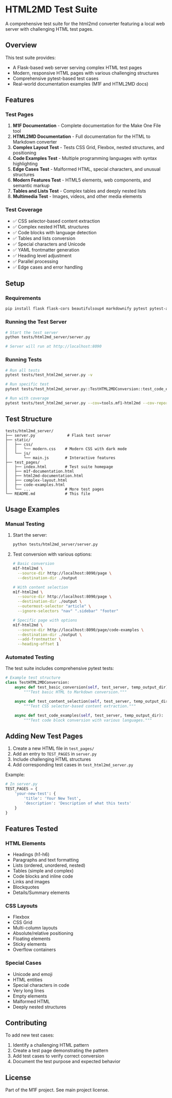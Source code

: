 # HTML2MD Test Suite

A comprehensive test suite for the html2md converter featuring a local web
server with challenging HTML test pages.

## Overview

This test suite provides:

- A Flask-based web server serving complex HTML test pages
- Modern, responsive HTML pages with various challenging structures
- Comprehensive pytest-based test cases
- Real-world documentation examples (M1F and HTML2MD docs)

## Features

### Test Pages

1. **M1F Documentation** - Complete documentation for the Make One File tool
2. **HTML2MD Documentation** - Full documentation for the HTML to Markdown
   converter
3. **Complex Layout Test** - Tests CSS Grid, Flexbox, nested structures, and
   positioning
4. **Code Examples Test** - Multiple programming languages with syntax
   highlighting
5. **Edge Cases Test** - Malformed HTML, special characters, and unusual
   structures
6. **Modern Features Test** - HTML5 elements, web components, and semantic
   markup
7. **Tables and Lists Test** - Complex tables and deeply nested lists
8. **Multimedia Test** - Images, videos, and other media elements

### Test Coverage

- ✅ CSS selector-based content extraction
- ✅ Complex nested HTML structures
- ✅ Code blocks with language detection
- ✅ Tables and lists conversion
- ✅ Special characters and Unicode
- ✅ YAML frontmatter generation
- ✅ Heading level adjustment
- ✅ Parallel processing
- ✅ Edge cases and error handling

## Setup

### Requirements

```bash
pip install flask flask-cors beautifulsoup4 markdownify pytest pytest-asyncio aiohttp
```

### Running the Test Server

```bash
# Start the test server
python tests/html2md_server/server.py

# Server will run at http://localhost:8090
```

### Running Tests

```bash
# Run all tests
pytest tests/test_html2md_server.py -v

# Run specific test
pytest tests/test_html2md_server.py::TestHTML2MDConversion::test_code_examples -v

# Run with coverage
pytest tests/test_html2md_server.py --cov=tools.mf1-html2md --cov-report=html
```

## Test Structure

```
tests/html2md_server/
├── server.py              # Flask test server
├── static/
│   ├── css/
│   │   └── modern.css    # Modern CSS with dark mode
│   └── js/
│       └── main.js       # Interactive features
├── test_pages/
│   ├── index.html        # Test suite homepage
│   ├── m1f-documentation.html
│   ├── html2md-documentation.html
│   ├── complex-layout.html
│   ├── code-examples.html
│   └── ...               # More test pages
└── README.md             # This file
```

## Usage Examples

### Manual Testing

1. Start the server:

   ```bash
   python tests/html2md_server/server.py
   ```

2. Test conversion with various options:

   ```bash
   # Basic conversion
   m1f-html2md \
     --source-dir http://localhost:8090/page \
     --destination-dir ./output

   # With content selection
   m1f-html2md \
     --source-dir http://localhost:8090/page \
     --destination-dir ./output \
     --outermost-selector "article" \
     --ignore-selectors "nav" ".sidebar" "footer"

   # Specific page with options
   m1f-html2md \
     --source-dir http://localhost:8090/page/code-examples \
     --destination-dir ./output \
     --add-frontmatter \
     --heading-offset 1
   ```

### Automated Testing

The test suite includes comprehensive pytest tests:

```python
# Example test structure
class TestHTML2MDConversion:
    async def test_basic_conversion(self, test_server, temp_output_dir):
        """Test basic HTML to Markdown conversion."""

    async def test_content_selection(self, test_server, temp_output_dir):
        """Test CSS selector-based content extraction."""

    async def test_code_examples(self, test_server, temp_output_dir):
        """Test code block conversion with various languages."""
```

## Adding New Test Pages

1. Create a new HTML file in `test_pages/`
2. Add an entry to `TEST_PAGES` in `server.py`
3. Include challenging HTML structures
4. Add corresponding test cases in `test_html2md_server.py`

Example:

```python
# In server.py
TEST_PAGES = {
    'your-new-test': {
        'title': 'Your New Test',
        'description': 'Description of what this tests'
    }
}
```

## Features Tested

### HTML Elements

- Headings (h1-h6)
- Paragraphs and text formatting
- Lists (ordered, unordered, nested)
- Tables (simple and complex)
- Code blocks and inline code
- Links and images
- Blockquotes
- Details/Summary elements

### CSS Layouts

- Flexbox
- CSS Grid
- Multi-column layouts
- Absolute/relative positioning
- Floating elements
- Sticky elements
- Overflow containers

### Special Cases

- Unicode and emoji
- HTML entities
- Special characters in code
- Very long lines
- Empty elements
- Malformed HTML
- Deeply nested structures

## Contributing

To add new test cases:

1. Identify a challenging HTML pattern
2. Create a test page demonstrating the pattern
3. Add test cases to verify correct conversion
4. Document the test purpose and expected behavior

## License

Part of the M1F project. See main project license.
